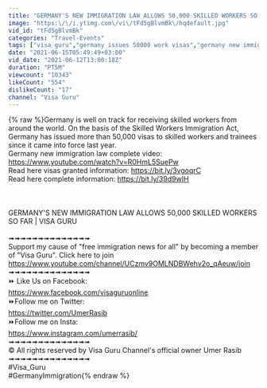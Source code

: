 ```yaml
---
title: "GERMANY'S NEW IMMIGRATION LAW ALLOWS 50,000 SKILLED WORKERS SO FAR | VISA GURU"
image: "https:\/\/i.ytimg.com\/vi\/tFd5gBlvmBk\/hqdefault.jpg"
vid_id: "tFd5gBlvmBk"
categories: "Travel-Events"
tags: ["visa guru","germany issues 50000 work visas","germany new immigration law"]
date: "2021-06-15T05:49:49+03:00"
vid_date: "2021-06-12T13:00:18Z"
duration: "PT5M"
viewcount: "10343"
likeCount: "554"
dislikeCount: "17"
channel: "Visa Guru"
---
```

{% raw %}Germany is well on track for receiving skilled workers from around the world. On the basis of the Skilled Workers Immigration Act, Germany has issued more than 50,000 visas to skilled workers and trainees since it came into force last year.<br />Germany new immigration law complete video: <a rel="nofollow" target="blank" href="https://www.youtube.com/watch?v=R0HmL5SuePw">https://www.youtube.com/watch?v=R0HmL5SuePw</a><br />Read here visas granted information: <a rel="nofollow" target="blank" href="https://bit.ly/3vgoqrC">https://bit.ly/3vgoqrC</a><br />Read here complete information: <a rel="nofollow" target="blank" href="https://bit.ly/39d9wIH">https://bit.ly/39d9wIH</a><br /><br /><br /><br />GERMANY'S NEW IMMIGRATION LAW ALLOWS 50,000 SKILLED WORKERS SO FAR | VISA GURU<br /><br />➟➟➟➟➟➟➟➟➟➟➟➟➟➟<br />Support my cause of &quot;free immigration news for all&quot; by becoming a member of &quot;Visa Guru&quot;. Click here to join <a rel="nofollow" target="blank" href="https://www.youtube.com/channel/UCzmv9OMLNDBWehv2o_qAeuw/join">https://www.youtube.com/channel/UCzmv9OMLNDBWehv2o_qAeuw/join</a><br />➟➟➟➟➟➟➟➟➟➟➟➟➟➟<br />⏩ Like Us on Facebook:           <br /><a rel="nofollow" target="blank" href="https://www.facebook.com/visaguruonline">https://www.facebook.com/visaguruonline</a><br />⏩Follow me on Twitter:<br /><a rel="nofollow" target="blank" href="https://twitter.com/UmerRasib">https://twitter.com/UmerRasib</a><br />⏩Follow me on Insta:<br /><a rel="nofollow" target="blank" href="https://www.instagram.com/umerrasib/">https://www.instagram.com/umerrasib/</a><br />➟➟➟➟➟➟➟➟➟➟➟➟➟➟<br />© All rights reserved by Visa Guru Channel's official owner Umer Rasib<br />➟➟➟➟➟➟➟➟➟➟➟➟➟➟<br />#Visa_Guru<br />#GermanyImmigration{% endraw %}
